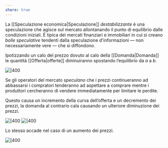 ```yaml
---
share: true
---
```

La [[Speculazione economica|Speculazione]] *destabilizzante* è una speculazione che agisce sul mercato allontanando il punto di equilibrio dalle condizioni iniziali.
È tipica dei mercati finanziari e immobiliari in cui si creano *bolle speculative* tendenti dalla speculazione d'informazioni — non necessariamente vere — che si diffondono.

Ipotizzando un calo del prezzo dovuto al calo della [[Domanda|Domanda]] le quantità [[Offerta|offerte]] diminuiranno spostando l’equilibrio da $a$ a $b$.

![|400](6572fb393f525146cdc70f9b8cb18dcc_MD5%201.png)

Se gli operatori del mercato *speculano* che i prezzi continueranno ad abbassarsi i compratori tenderanno ad aspettare a comprare mentre i produttori cercheranno di vendere immediatamente per limitare le perdite.

Questo causa un incremento della curva dell’offerta e un decremento dei prezzi, la domanda al contrario cala causando un ulteriore diminuzione dei prezzi.

![|400](74e16614e88422cf874d8e3231675b31_MD5%201.png) 
![|400](10f4502ec6537cd0724093a7498f579c_MD5%201.png)

Lo stesso accade nel caso di un aumento dei prezzi.

![|400](b6e214999726c6d05d87ff721f1f4e4f_MD5%201.png)